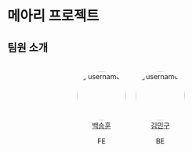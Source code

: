 # 메아리 프로젝트
## 팀원 소개

<div style="display: flex; justify-content: center; align-items: center; height: 200px;">
  
  <div style="margin: 10px; text-align: center;">
    <a href="https://github.com/Shbak111">
      <img src="https://github.com/Shbak111.png" width="100" height="100" alt="username1" style="border-radius: 50%;"/>
    </a>
    <br />
    <a href="https://github.com/Shbak111">백승훈</a>
    <p>FE</p>
  </div> 
  
  <div style="margin: 10px; text-align: center;">
    <a href="https://github.com/mingu0429">
      <img src="https://github.com/mingu0429.png" width="100" height="100" alt="username2" style="border-radius: 50%;"/>
    </a>
    <br />
    <a href="https://github.com/mingu0429">김민구</a>
    <p>BE</p>
  </div>
</div>


